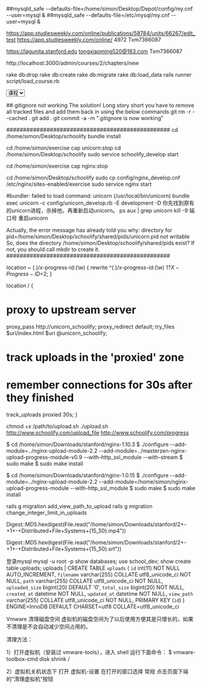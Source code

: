 ##mysqld_safe --defaults-file=/home/simon/Desktop/Depot/config/my.cnf --user=mysql &
##mysqld_safe --defaults-file=/etc/mysql/my.cnf --user=mysql &

https://app.studiesweekly.com/online/publications/58784/units/66267/edit_test
https://app.studiesweekly.com/online/
4972
Txm7366087

https://lagunita.stanford.edu
tongxiaoming520@163.com
Txm7366087

http://localhost:3000/admin/courses/2/chapters/new

rake db:drop
rake db:create
rake db:migrate
rake db:load_data
rails runner script/load_course.rb

<select name="section[content_type]" class="select-type" >
<option value="Course">课程</option>
<option value="Question">试卷</option>
</select>

##.gitignore not working The solution!
Long story short you have to remove all tracked files and add them back in using the below commands
git rm -r --cached .
git add .
git commit -a -m ".gitignore is now working"

#################################################
cd /home/simon/Desktop/schoolify
bundle install

cd /home/simon/exercise
cap unicorn:stop
cd /home/simon/Desktop/schoolify
sudo service schoolify_develop start

cd /home/simon/exercise
cap nginx:stop

cd /home/simon/Desktop/schoolify
sudo cp config/nginx_develop.cnf /etc/nginx/sites-enabled/exercise
sudo service nginx start

#bundler: failed to load command: unicorn (/usr/local/bin/unicorn)
bundle exec unicorn -c config/unicorn_develop.rb -E development -D
你先找到原有的unicorn进程，杀掉他。再重新启动unicorn。
ps aux | grep unicorn
kill -9  端口号
重启unicorn

Actually, the error message has already told you why:
directory for pid=/home/simon/Desktop/schoolify/shared/pids/unicorn.pid not writable
So, does the directory /home/simon/Desktop/schoolify/shared/pids exist? If not, you should call mkdir to create it.
#################################################

location ~ (.)/x-progress-id:(\w) {
    rewrite ^(.)/x-progress-id:(\w)  $1?X-Progress-ID=$2;
}

location / {
  # proxy to upstream server
  proxy_pass http://unicorn_schoolify;
  proxy_redirect default;
  try_files $uri/index.html $uri @unicorn_schoolify;

  # track uploads in the 'proxied' zone
  # remember connections for 30s after they finished
  track_uploads proxied 30s;
}


chmod +x /path/to/upload.sh
./upload.sh http://www.schoolify.com/upload_file http://www.schoolify.com/progress


$ cd /home/simon/Downloads/stanford/nginx-1.10.3
$ ./configure --add-module=../nginx-upload-module-2.2 --add-module=../masterzen-nginx-upload-progress-module-v0.9 --with-http_ssl_module --with-stream
$ sudo make
$ sudo make install

$ cd /home/simon/Downloads/stanford/nginx-1.0.15
$ ./configure --add-module=../nginx-upload-module-2.2 --add-module=/home/simon/nginx-upload-progress-module --with-http_ssl_module
$ sudo make
$ sudo make install


rails g migration add_view_path_to_upload
rails g migration change_integer_limit_in_uploads

Digest::MD5.hexdigest(File.read("/home/simon/Downloads/stanford/2+-+1+-+Distributed+File+Systems+(15_50).mp4"))

Digest::MD5.hexdigest(File.read("/home/simon/Downloads/stanford/2+-+1+-+Distributed+File+Systems+(15_50).srt"))

 
登录mysql
mysql -u root -p
show databases;
use school_dev;
show create table uploads;
uploads | CREATE TABLE `uploads` (
  `id` int(11) NOT NULL AUTO_INCREMENT,
  `filename` varchar(255) COLLATE utf8_unicode_ci NOT NULL,
  `path` varchar(255) COLLATE utf8_unicode_ci NOT NULL,
  `uploaded_size` bigint(20) DEFAULT '0',
  `total_size` bigint(20) NOT NULL,
  `created_at` datetime NOT NULL,
  `updated_at` datetime NOT NULL,
  `view_path` varchar(255) COLLATE utf8_unicode_ci NOT NULL,
  PRIMARY KEY (`id`)
) ENGINE=InnoDB DEFAULT CHARSET=utf8 COLLATE=utf8_unicode_ci


Vmware 清理磁盘空间
虚拟机的磁盘空间为了以后使用方便其是只增长的，如果不清理是不会自动减少空间占用的。

清理方法：

1）打开虚拟机（安装过 vmware-tools），进入 shell 运行下面命令：
$ vmware-toolbox-cmd disk shrink /

2）虚拟机关机状态下
打开 虚拟机-设置 
在打开的窗口选择 常规 
点击页面下端的“清理虚拟机”按钮



